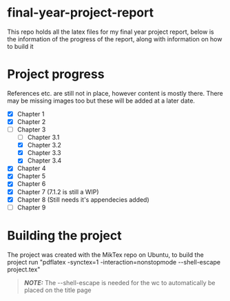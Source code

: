 # final-year-project-report
This repo holds all the latex files for my final year project report, below is the information of the progress of the 
report, along with information on how to build it

# Project progress
References etc. are still not in place, however content is mostly there. There may be missing images too but these will 
be added at a later date.
- [x] Chapter 1
- [x] Chapter 2
- [ ] Chapter 3
    - [ ] Chapter 3.1
    - [x] Chapter 3.2
    - [x] Chapter 3.3
    - [x] Chapter 3.4
- [x] Chapter 4
- [x] Chapter 5
- [x] Chapter 6
- [x] Chapter 7 (7.1.2 is still a WIP)
- [x] Chapter 8 (Still needs it's appendecies added)
- [ ] Chapter 9

# Building the project
The project was created with the MikTex repo on Ubuntu, to build the project run
"pdflatex -synctex=1 -interaction=nonstopmode --shell-escape project.tex"

> **_NOTE:_**  The --shell-escape is needed for the wc to automatically be placed on the title page
